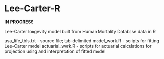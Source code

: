 # Lee-Carter-R

**IN PROGRESS**

Lee-Carter longevity model built from Human Mortality Database data in R

usa_life_tbls.txt - source file; tab-delimited
model_work.R - scripts for fitting Lee-Carter model
actuarial_work.R - scripts for actuarial calculations for projection using and interpretation of fitted model
